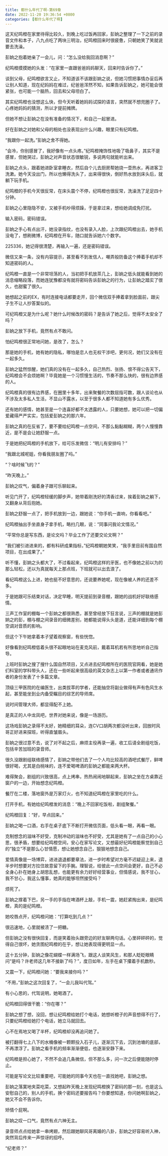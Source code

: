 ```yaml
---
title: 都什么年代了啊-第69章
date: 2022-11-20 19:36:54 +0800
categories: [都什么年代了啊]
---
```


这天纪鸣橙在家里待得比较久，到晚上吃过饭再回家，彭姠之整理了一下之前的录音文件和本子，八九点吃了两块三明治，纪鸣橙回来时很疲惫，只朝她笑了笑就说要去洗澡。

彭姠之抱着她亲了一会儿，问：“怎么没给我回消息啊？”

纪鸣橙摸摸她的头发：“在家里一直跟爸爸妈妈聊天，回来时告诉你了。”

谈到父母，纪鸣橙欲言又止，不知道该不该跟彭姠之说，但她习惯把事情办妥后再让别人知道，现在纪妈妈在难过，纪爸爸浑然不知，如果告诉彭姠之，她可能会很紧张，也可能一个脑热，回去和父母坦白了。

其实纪鸣橙也没想这么快，但今天听着她妈妈试探的语言，突然就不想兜圈子了。心疼她妈妈的猜测，所以才提前摊牌。

但她不想让彭姠之在没有准备的情况下，和自己一起冒进。

好在彭姠之对她和父母的相处也没表现出什么兴趣，眼里只有纪鸣橙。

“我跟你一起洗。”彭姠之舍不得她。

“会冷，你别感冒了，我好像有一点头疼。”纪鸣橙掩饰性地吸了吸鼻子，其实不是感冒，但她哭过，彭姠之对声音状态很敏锐，多说两句就能听出来。

彭姠之点头，跟着她进卧室拿睡衣，然后自个儿去厨房帮她烧一壶热水，再进客卫洗漱。她今天没出门，所以也懒得洗头了，出来得很快，倒好热水放到床头后，就躺下玩手机。

纪鸣橙的手机今天很反常，在床头震个不停，纪鸣橙也很反常，洗澡洗了足足四十分钟。

彭姠之心里隐隐不安，又被手机吵得烦躁，于是拿过来，想给她调成免打扰。

输入密码，密码错误。

彭姠之手心有点出汗，她没录指纹，也没有录入人脸，上次跟纪鸣橙出去，她手机没电了，想刷微博，纪鸣橙在开车，随口就告诉她六个数字。

225336，她记得很清楚，再输入一遍，还是密码错误。

微信又来一条，没有内容提示，甚至看不到发信人，嘲弄般防备这个捧着手机却不知道密码的人。

纪鸣橙一直是一个非常坦荡的人，当初把手机放茶几上，彭姠之低头就能看到她的消息缩略段落，而她连犹豫都没有就将密码告诉彭姠之的行为，让彭姠之踏实了很久，也甜蜜了很久。

她想起之前的EX，有时连接电话都要走开，回个微信双手捧着拿到脸面前，跟尖子生不让人抄答案似的。

可纪鸣橙又是为什么呢？她什么时候改的密码？是告诉了她之后，觉得不太安全了吗？

彭姠之放下手机，竟然有点不敢问。

怕纪鸣橙很正常地问她，是改了，怎么？

那是她的手机，她有她的隐私，哪怕是恋人也无权干涉吧，更何况，她们又没有在一起多久。

彭姠之猛然惊醒，她们真的没有在一起多久，自己热烈、张扬、恨不得公告天下，纪鸣橙会不会烦她啊？毕竟她是一个习惯慢生活的，节奏不那么快的，很有边界感的人。

纪鸣橙真的很有边界感，在圈里十多年，出来聚餐的次数屈指可数，跟人谈论也从不涉及太多私人生活，不显山不露水，以至于很多人都不知道她有多么优秀。

还有她的感情，她甚至是一个连喜好都不太透露的人，只要她想，她可以把一切偏爱藏得严严实实，包括爱彭姠之的那六年。

彭姠之真的在反省了，要不要给纪鸣橙一点空间，不那么黏黏糊糊，两个人慢慢靠近，是不是会让她舒服一点。

于是她把纪鸣橙的手机放下，给可乐发微信：“明儿有安排吗？”

“我跟北城呢姐，你看我朋友圈了吗。”

“？啥时候飞的？”

“昨天晚上。”

彭姠之叹气，偏着身子跟可乐聊起来。

听见门开了，纪鸣橙轻缓的脚步声，她带着刚洗好的清香过来，挨着彭姠之躺下，又翻身从背后抱她。

彭姠之舒服一点了，把手机放到一边，跟她说：“你手机一直响，你看看吧。”

纪鸣橙抽出手坐直身子拿手机，略扫几眼，说：“同事问我论文情况。”

“平常你总是写东西，是论文吗？毕业工作了还要交论文啊？”

“我们被引进进来的，都有科研成果指标，”纪鸣橙朝她笑笑，“我手里目前有国自然项目，在出成果了。”

听不懂，彭姠之头都大了，不过看起来，纪鸣橙这样的牙医，也不像她之前以为的那么轻松，还以为真就每天上那点班，下班就可以出去浪了。

看纪鸣橙这么上进，她也挺不好意思的，还说要养她呢，现在像被人养的还差不多。

于是她跟可乐结束对话，决定早睡，明天提前到录音棚，跟她的战机好好联络感情。

三声工作室的棚每一个彭姠之都很熟悉，甚至曾经放下狂言说，三声的棚就是她彭姠之的彭，棚与棚之间录音的细微差别，她都能说得头头是道，还能详细到每个棚空调对音质的影响。

但这个下午她拿着本子望着观察窗，有些恍惚。

好像看到纪鸣橙低着头很不起眼地站在麦克风前，戴着耳机若有所思地听自己指导。

上班时彭姠之搜了搜什么国自然项目，又点进去纪鸣橙所在的医院官网看，她是她们科室的学科带头人，还在一些听起来很高级的英文杂志上以第一作者或者通讯作者的身份发表了十多篇文章。

顶级三甲医院的在编医生，出类拔萃的学者，还能抽空将副业做得有声有色风生水起，甚至能坐到业内备受瞩目的综艺的导师席。

说时间管理大师，都显得配不上她。

是真正的人中龙凤吧，世界对她来说，像是一场游历。

这场戏彭姠之录得不太好，她精细的耳朵，连CV口胡两次都没听出来，回放时风哥正好进来探班，听得直皱眉头。

彭姠之很过意不去，说了对不起之后，麻烦主役再录一遍，收工后请全剧组吃饭，包括辛苦加班的录音师。

很久没跟剧组联络感情了，彭姠之带他们去了一个人均比较高的酒吧式餐厅，鲜啤很好喝，尤其是白桃味的，连不爱喝啤酒的彭姠之都能来两大杯。

难得聚会，剧组的兴致很高，点上烤串，热热闹闹地聊起来，彭姠之坐在方桌靠近窗户的一边，开始想念纪鸣橙。

餐厅在二楼，落地窗外是万家灯火，也不知道纪鸣橙在家里吃的什么。

打开手机，有她给纪鸣橙发的消息：“晚上不回家吃饭啦，剧组聚餐。”

纪鸣橙回复：“好，早点回来。”

彭姠之喝一口酒，右手在桌子底下不断打开微信页面，低头看一眼，再看一眼。

克制想念的滋味不好受，克制冲动的滋味也不好受，尤其是她有了一点自己的小心思，很矛盾，想要给纪鸣橙空间，安心在家写论文，又想最好纪鸣橙能察觉到自己的“独立”不是那么心甘情愿，想让她想念自己，狠狠地想念自己。

爱情真像是一场博弈，进进退退都要章法，进一步时希望对方毫不迟疑迎上来，退半步时想要对方拉住故意留下的手腕。理智说，给彼此一点空间会更好，自己不必全身心扑在她身上胡思乱想，也能更有余力好好经营事业，但情感说，我不甘心，我不甘心，我这么懂事，她真的能够坦然接受吗？

烦死了。

彭姠之撑着下巴，另一手的手指在啤酒杯上敲，手机一震，她赶紧掏出来，是纪鸣橙，真的是纪鸣橙。

她咬唇点开，纪鸣橙问她：“打算吃到几点？”

很迅速地，心里就被渍了一把糖。

但彭姠之没有很快回复，而是笑着抬头跟旁边的好友聊两句话。心里砰砰砰的，觉得自己很坏，她贪图纪鸣橙的在乎，想让她表现得更明显一点。

这十五分钟，彭姠之像花蝴蝶一样满场飞，跟这人谈笑风生，和那人眨眨眼睛问“是吗？许老师这几年不接新了吗？”，度日如年，左手在桌下攥着手机数秒。

又震一下，纪鸣橙问她：“要我来接你吗？”

“不用，”彭姠之这次回复了，“一会儿我叫代驾。”

有小心思的，代驾说明，她喝酒了。

纪鸣橙回得很干脆：“你在哪？”

彭姠之想了想，没回，想让纪鸣橙给她打个电话，她想听橙子的声音想得不行了，只要纪鸣橙给她打个电话，她立马就回去。

心不在焉地又喝了半杯，纪鸣橙却没再追问她了。

被打翻得七上八下的水桶像被一颗颗投入石子儿，逐渐沉下去，沉到池塘的底部，不再漂浮了。彭姠之看手机的频率渐渐便低，也逐渐安静下来。

纪鸣橙是担心她了，不然不会追几条微信，但不那么多，问一次之后便能随时停止。

可能是写论文比较重要吧，可能她的同事今天也在一直找她吧，彭姠之想。

彭姠之落寞地夹菜吃菜，又想起昨天晚上发现纪鸣橙换了密码的那一刻，也是这么安慰自己的，别人的手机，换个密码还要报告吗？你要想知道，你问她啊彭姠之，她又不会不告诉你。

矫情个屁啊。

彭姠之叹一口气，竟然有点六神无主。

录音师点点给她拿一串烤翅，然后跟她聊风哥离婚的八卦，彭姠之好容易听入神，突然背后传来一声惊讶的招呼。

“纪老师？”

